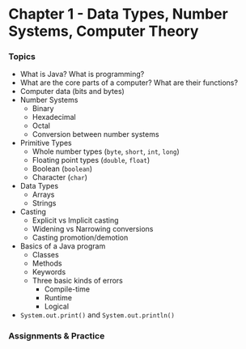# Chapter 1 - Data Types, Number Systems, Computer Theory


### Topics
- What is Java? What is programming?
- What are the core parts of a computer? What are their functions?
- Computer data (bits and bytes)
- Number Systems
    - Binary
    - Hexadecimal 
    - Octal 
    - Conversion between number systems
- Primitive Types
    - Whole number types (```byte```, ```short```, ```int```, ```long```)
    - Floating point types (```double```, ```float```)
    - Boolean (```boolean```)
    - Character (```char```)
- Data Types
    - Arrays
    - Strings
- Casting
    - Explicit vs Implicit casting
    - Widening vs Narrowing conversions
    - Casting promotion/demotion
- Basics of a Java program
    - Classes
    - Methods
    - Keywords
    - Three basic kinds of errors
        - Compile-time
        - Runtime
        - Logical
- ```System.out.print()``` and ```System.out.println()```


### Assignments & Practice
